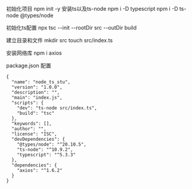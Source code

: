 初始化项目
npm init -y
安装ts以及ts-node
npm i -D typescript
npm i -D ts-node @types/node

初始化ts配置
npx tsc --init --rootDir src --outDir build

建立目录和文件
mkdir src
touch src/index.ts

安装网络库
npm i axios 

package.json 配置
```
{
  "name": "node_ts_stu",
  "version": "1.0.0",
  "description": "",
  "main": "index.js",
  "scripts": {
    "dev": "ts-node src/index.ts",
    "build": "tsc"
  },
  "keywords": [],
  "author": "",
  "license": "ISC",
  "devDependencies": {
    "@types/node": "^20.10.5",
    "ts-node": "^10.9.2",
    "typescript": "^5.3.3"
  },
  "dependencies": {
    "axios": "^1.6.2"
  }
}

```
